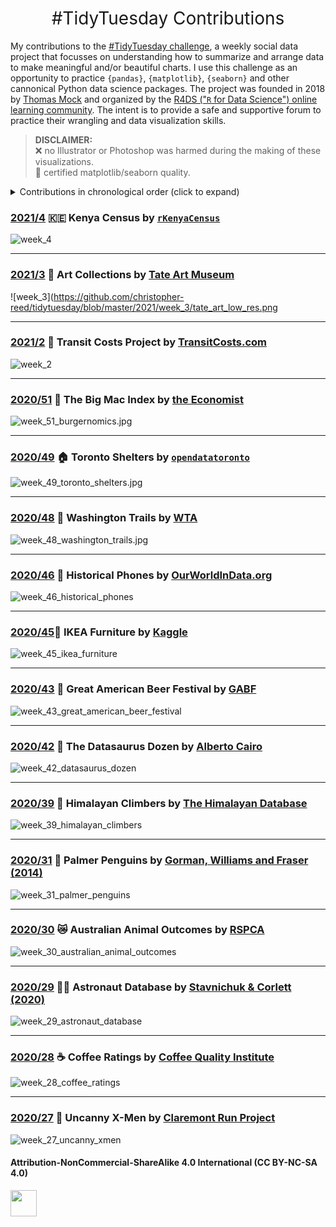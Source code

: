<h1 style="font-weight:normal" align="center">
  &nbsp;#TidyTuesday Contributions&nbsp;
</h1>

My contributions to the [#TidyTuesday challenge](https://github.com/rfordatascience/tidytuesday), a weekly social data project that focusses on understanding how to summarize and arrange data to make meaningful and/or beautiful charts. I use this challenge as an opportunity to practice `{pandas}`, `{matplotlib}`, `{seaborn}` and other cannonical Python data science packages. The project was founded in 2018 by [Thomas Mock](https://thomasmock.netlify.com/) and organized by the [R4DS ("`R` for Data Science") online learning community](https://twitter.com/r4dscommunity). The intent is to provide a safe and supportive forum to practice their wrangling and data visualization skills.  

> **DISCLAIMER:**  
❌ no Illustrator or Photoshop was harmed during the making of these visualizations.  
💯 certified matplotlib/seaborn quality.

<details>
  <summary>Contributions in chronological order (click to expand)</summary>
  
<!-- toc -->
* **Challenges 2021**
  - 2021/2 [🚅 Transit Costs Project](https://github.com/christopher-reed/tidytuesday/blob/master/2021/week_2/Transit%20Costs.png)
  - 2021/3 [🎨 Art Collections](https://github.com/christopher-reed/tidytuesday/blob/master/2021/week_3/tate_art_low_res.png)
  - 2021/4 [🇰🇪 Kenya Census](https://github.com/christopher-reed/tidytuesday/blob/master/2021/week_4/kenya_census_low_res.png)
  
* **Challenges 2020**
  - 2020/27 [🦸 Uncanny X-Men](https://github.com/christopher-reed/tidytuesday/blob/master/2020/week_27/images/xmen.png)
  - 2020/28 [☕️ Coffee Ratings](https://github.com/christopher-reed/tidytuesday/blob/master/2020/week_28/images/week_28_final.png)
  - 2020/29 [👨‍🚀 Astronaut Database](https://github.com/christopher-reed/tidytuesday/blob/master/2020/week_29/astronaut_fig.PNG)
  - 2020/30 [😿 Australian Animal Outcomes](https://github.com/christopher-reed/tidytuesday/blob/master/2020/week_30/images/RSPCA_animal_outcomes.jpg)
  - 2020/31 [🐧 Palmer Penguins](https://github.com/christopher-reed/tidytuesday/blob/master/2020/week_31/images/penguins_final.jpg)
  - 2020/39 [🗻 Himalayan Climbers](https://github.com/christopher-reed/tidytuesday/blob/master/2020/week_39/everest.jpg)
  - 2020/42 [🦖 The Datasaurus Dozen](https://github.com/christopher-reed/tidytuesday/blob/master/2020/week_42/datasaurus_dozen_rainbow.jpg)
  - 2020/43 [🍻 Great American Beer Festival](https://github.com/christopher-reed/tidytuesday/blob/master/2020/week_43/tidytuesday_beer.jpg)
  - 2020/45 [📏 IKEA Furniture](https://github.com/christopher-reed/tidytuesday/blob/master/2020/week_45/ikea.jpg)
  - 2020/46 [📱 Historical Phones](https://github.com/christopher-reed/tidytuesday/blob/master/2020/week_46/tidy_tuesday_phones.jpg)
  - 2020/48[🌲 Washington Trails](https://github.com/christopher-reed/tidytuesday/blob/master/2020/week_48/washington_trails.jpg)
  - 2020/49 [🏠 Toronto Shelters](https://github.com/christopher-reed/tidytuesday/blob/master/2020/week_49/toronto_shelters_plot.jpg)
  - 2020/51 [🍔 The Big Mac Index](https://github.com/christopher-reed/tidytuesday/blob/master/2020/week_51/Burgernomics.jpg)
  
<!-- tocstop -->

</details>

### [2021/4](https://github.com/christopher-reed/tidytuesday/tree/master/2021/week_4) 🇰🇪 Kenya Census by [`rKenyaCensus`](https://github.com/Shelmith-Kariuki/rKenyaCensus)

![week_4](https://github.com/christopher-reed/tidytuesday/blob/master/2021/week_4/kenya_census_low_res.png)

***

### [2021/3](https://github.com/christopher-reed/tidytuesday/tree/master/2021/week_3) 🎨 Art Collections by [Tate Art Museum](https://github.com/tategallery/collection)

![week_3](https://github.com/christopher-reed/tidytuesday/blob/master/2021/week_3/tate_art_low_res.png

***

### [2021/2](https://github.com/christopher-reed/tidytuesday/tree/master/2021/week_2) 🚅 Transit Costs Project by [TransitCosts.com](https://transitcosts.com/)

![week_2](https://github.com/christopher-reed/tidytuesday/blob/master/2021/week_2/Transit%20Costs.png)

***

### [2020/51](https://github.com/christopher-reed/tidytuesday/tree/master/2020/week_51) 🍔 The Big Mac Index by [the Economist](https://www.economist.com/news/2020/07/15/the-big-mac-index)

![week_51_burgernomics.jpg](https://github.com/christopher-reed/tidytuesday/blob/master/2020/week_51/Burgernomics.jpg)

***

### [2020/49](https://github.com/christopher-reed/tidytuesday/tree/master/2020/week_49) 🏠 Toronto Shelters by [`opendatatoronto`](https://github.com/sharlagelfand/opendatatoronto)

![week_49_toronto_shelters.jpg](https://github.com/christopher-reed/tidytuesday/blob/master/2020/week_49/toronto_shelters_plot.jpg)

***

### [2020/48](https://github.com/christopher-reed/tidytuesday/tree/master/2020/week_48) 🌲 Washington Trails by [WTA](https://www.wta.org/)

![week_48_washington_trails.jpg](https://github.com/christopher-reed/tidytuesday/blob/master/2020/week_48/washington_trails.jpg)

***

### [2020/46](https://github.com/christopher-reed/tidytuesday/tree/master/2020/week_46) 📱 Historical Phones by [OurWorldInData.org](https://ourworldindata.org/technology-adoption#technology-leapfrogging)

![week_46_historical_phones](https://github.com/christopher-reed/tidytuesday/blob/master/2020/week_46/tidy_tuesday_phones.jpg)

***

### [2020/45](https://github.com/christopher-reed/tidytuesday/tree/master/2020/week_45)📏 IKEA Furniture by [Kaggle](https://www.kaggle.com/ahmedkallam/ikea-sa-furniture-web-scraping)

![week_45_ikea_furniture](https://github.com/christopher-reed/tidytuesday/blob/master/2020/week_45/ikea.jpg)

***

### [2020/43](https://github.com/christopher-reed/tidytuesday/tree/master/2020/week_43) 🍻 Great American Beer Festival by [GABF](https://www.greatamericanbeerfestival.com/the-competition/winners/)

![week_43_great_american_beer_festival](https://github.com/christopher-reed/tidytuesday/blob/master/2020/week_43/tidytuesday_beer.jpg)

***

### [2020/42](https://github.com/christopher-reed/tidytuesday/tree/master/2020/week_42) 🦖 The Datasaurus Dozen by [Alberto Cairo](http://www.thefunctionalart.com/2016/08/download-datasaurus-never-trust-summary.html)

![week_42_datasaurus_dozen](https://github.com/christopher-reed/tidytuesday/blob/master/2020/week_42/datasaurus_dozen_rainbow.jpg)

***

### [2020/39](https://github.com/christopher-reed/tidytuesday/tree/master/2020/week_39) 🗻 Himalayan Climbers by [The Himalayan Database](https://www.himalayandatabase.com/)

![week_39_himalayan_climbers](https://github.com/christopher-reed/tidytuesday/blob/master/2020/week_39/everest.jpg)

***

### [2020/31](https://github.com/christopher-reed/tidytuesday/tree/master/2020/week_31) 🐧 Palmer Penguins by [Gorman, Williams and Fraser (2014)](https://portal.edirepository.org/nis/mapbrowse?packageid=knb-lter-pal.219.5)

![week_31_palmer_penguins](https://github.com/christopher-reed/tidytuesday/blob/master/2020/week_31/images/penguins_final.jpg)

***

### [2020/30](https://github.com/christopher-reed/tidytuesday/tree/master/2020/week_30) 😿 Australian Animal Outcomes by [RSPCA](https://www.rspca.org.au/sites/default/files/RSPCA%20Report%20on%20animal%20outcomes%202018-2019.pdf)

![week_30_australian_animal_outcomes](https://github.com/christopher-reed/tidytuesday/blob/master/2020/week_30/images/RSPCA_animal_outcomes.jpg)

***

### [2020/29](https://github.com/christopher-reed/tidytuesday/tree/master/2020/week_29) 👨‍🚀 Astronaut Database by [Stavnichuk & Corlett (2020)](https://doi.org/10.17632/86tsnnbv2w.1)

![week_29_astronaut_database](https://github.com/christopher-reed/tidytuesday/blob/master/2020/week_29/astronaut_fig.PNG)

***

### [2020/28](https://github.com/christopher-reed/tidytuesday/tree/master/2020/week_28) ☕️ Coffee Ratings by [Coffee Quality Institute](https://github.com/jldbc/coffee-quality-database)

![week_28_coffee_ratings](https://github.com/christopher-reed/tidytuesday/blob/master/2020/week_28/images/week_28_final.png)

***

### [2020/27](https://github.com/christopher-reed/tidytuesday/tree/master/2020/week_27) 🦸️ Uncanny X-Men by [Claremont Run Project](http://www.claremontrun.com/)

![week_27_uncanny_xmen](https://github.com/christopher-reed/tidytuesday/blob/master/2020/week_27/images/xmen.png)


#### Attribution-NonCommercial-ShareAlike 4.0 International (CC BY-NC-SA 4.0)
<div style="width:300px; height:200px">
<img src=https://camo.githubusercontent.com/00f7814990f36f84c5ea74cba887385d8a2f36be/68747470733a2f2f646f63732e636c6f7564706f7373652e636f6d2f696d616765732f63632d62792d6e632d73612e706e67 alt="" height="42">
</div>
